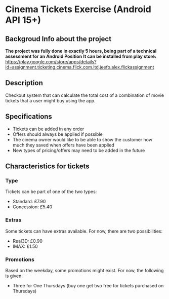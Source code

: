 # Cinema Tickets Exercise (Android API 15+)

## Backgroud Info about the project
**The project was fully done in exactly 5 hours, being part of a technical assessment for an Android Position**
**It can be installed from play store:** https://play.google.com/store/apps/details?id=assignment.ticketing.cinema.flick.com.ltd.jeefo.alex.flickassignment

## Description
Checkout system that can calculate the total cost of a combination of movie tickets that a user might buy using the app.

## Specifications
* Tickets can be added in any order
* Offers should always be applied if possible
* The cinema owner would like to be able to show the customer how much they saved when offers have been applied
* New types of pricing/offers may need to be added in the future

## Characteristics for tickets
### Type
Tickets can be part of one of the two types:
* Standard: £7.90
* Concession: £5.40

### Extras
Some tickets can have extras available. For now, there are two possibilities:
* Real3D: £0.90
* IMAX: £1.50

### Promotions
Based on the weekday, some promotions might exist. For now, the following is given:
* Three for One Thursdays (buy one get two free for tickets purchased on Thursdays)
